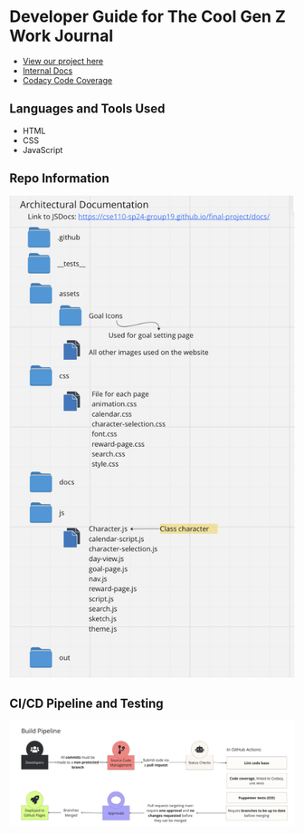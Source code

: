 # Developer Guide for The Cool Gen Z Work Journal

- [View our project here](https://cse110-sp24-group19.github.io/final-project/)
- [Internal Docs](https://cse110-sp24-group19.github.io/final-project/docs)
- [Codacy Code Coverage](https://app.codacy.com/organizations/gh/cse110-sp24-group19/dashboard)

## Languages and Tools Used

- HTML
- CSS
- JavaScript

## Repo Information
![Diagram of folders and notable files in the repository.](/assets/diagrams/file_architecture.png "Architectural Documentation")

## CI/CD Pipeline and Testing
![Diagram of steps of the CI/CD Pipeline.](/assets/diagrams/pipeline.png "Diagram of Build Pipeline")
